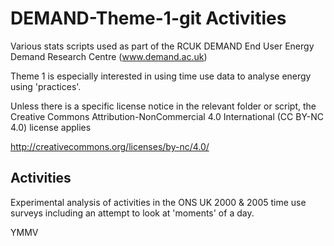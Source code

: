 DEMAND-Theme-1-git Activities
==================

Various stats scripts used as part of the RCUK DEMAND End User Energy Demand Research Centre (www.demand.ac.uk)

Theme 1 is especially interested in using time use data to analyse energy using 'practices'.

Unless there is a specific license notice in the relevant folder or script, the Creative Commons Attribution-NonCommercial 4.0 International (CC BY-NC 4.0) license applies

http://creativecommons.org/licenses/by-nc/4.0/

Activities
----------

Experimental analysis of activities in the ONS UK 2000 & 2005 time use surveys including an attempt to look at 'moments' of a day.

YMMV
